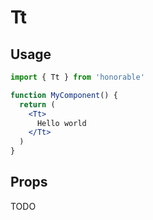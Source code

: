 # Tt

## Usage

```jsx
import { Tt } from 'honorable'

function MyComponent() {
  return (
    <Tt>
      Hello world
    </Tt>
  )
}
```

## Props

TODO
